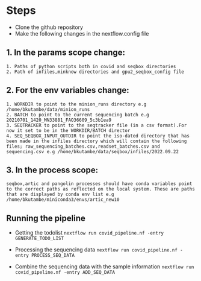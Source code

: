 # Steps

* Clone the github repository
* Make the following changes in the nextflow.config file
## 1. In the **params scope** change:
    1. Paths of python scripts both in covid and seqbox directories
    2. Path of infiles,minknow directories and gpu2_seqbox_config file 
## 2. For the env variables change:
    1. WORKDIR to point to the minion_runs directory e.g /home/bkutambe/data/minion_runs
    2. BATCH to point to the current sequencing batch e.g 20210701_1420_MN33881_FAO36609_5c3b1ea9
    3. SEQTRACKER to point to the seqtracker file (in a csv format).For now it set to be in the WORKDIR/BATCH director
    4. SEQ_SEQBOX_INPUT_OUTDIR to point the iso-dated directory that has been made in the infiles directory which will contain the following files; raw_sequencing_batches.csv,readset_batches.csv and sequencing.csv e.g /home/bkutambe/data/seqbox/infiles/2022.09.22

## 3. In the **process scope**:
    seqbox,artic and pangolin processes should have conda variables point to the correct paths as reflected on the local system. These are paths that are displayed by conda env list e.g /home/bkutambe/miniconda3/envs/artic_new10

## Running the pipeline

* Getting the todolist
`nextflow run covid_pipeline.nf -entry GENERATE_TODO_LIST`

* Processing the sequencing data
`nextflow run covid_pipeline.nf -entry PROCESS_SEQ_DATA`

* Combine the sequencing data with the sample information 
`nextflow run covid_pipeline.nf -entry ADD_SEQ_DATA`
